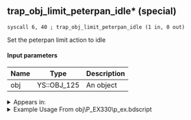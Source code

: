 ## trap_obj_limit_peterpan_idle* (special)

`syscall 6, 40 ; trap_obj_limit_peterpan_idle (1 in, 0 out)`

Set the peterpan limit action to idle

#### Input parameters
| Name | Type | Description
|------|------|------------
| obj   | YS::OBJ_125   | An object




<details>
	<summary>Appears in:</summary>
| filename | Entity (obj)
|----------|-------------
| obj\P_EX330\p_ex.bdscript       | ((P) Peter Pan)          

</details>

<details>
	<summary>Example Usage From obj\P_EX330\p_ex.bdscript</summary>
```
L2529:
 popToSp 4
 popToSp 0
 pushFromFSp 0
 pushFromFSp 4
 gosub 4, L2575
 pushImm 0
 popToSpVal 88
 pushFromPSpVal 20
 syscall 1, 127 ; trap_obj_act_clear (1 in, 0 out)
 pushImm 0
 popToSpVal 360
 pushFromPSpVal 48
 pushImm 470
 pushImm 471
 pushImm 482
 gosub 4, L2835
 pushFromPSpVal 4
 syscall 6, 40 ; trap_obj_limit_peterpan_idle (1 in, 0 out)
 pushFromPSpVal 20
 syscall 10, 3 ; trap_friend_start_limit (1 in, 0 out)
 ret
```
</details>

